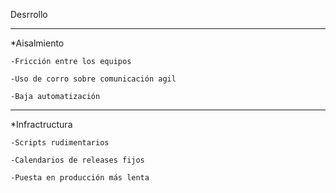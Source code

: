 
Desrrollo 
*******************************************************************************************

*Aisalmiento 
 
 	-Fricción entre los equipos
 
 	-Uso de corro sobre comunicación agil
 
 	-Baja automatización

----

*Infractructura
	
	-Scripts rudimentarios
	
	-Calendarios de releases fijos
	
	-Puesta en producción más lenta
 

